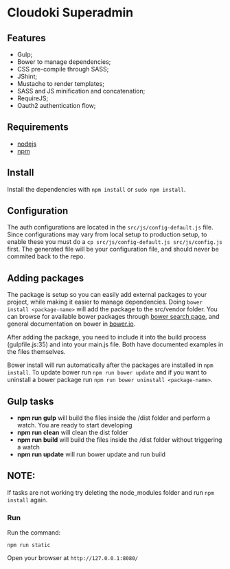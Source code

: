 # Cloudoki Superadmin

## Features
- Gulp;
- Bower to manage dependencies;
- CSS pre-compile through SASS;
- JShint;
- Mustache to render templates;
- SASS and JS minification and concatenation;
- RequireJS;
- Oauth2 authentication flow;

## Requirements
- [nodejs](https://nodejs.org/)
- [npm](https://www.npmjs.com/)

## Install
Install the dependencies with `npm install` or `sudo npm install`.

## Configuration
The auth configurations are located in the `src/js/config-default.js` file. Since configurations may vary from local setup to production setup, to enable these you must do a `cp src/js/config-default.js src/js/config.js` first. The generated file will be your configuration file, and should never be commited back to the repo.

## Adding packages
The package is setup so you can easily add external packages to your project, while making it easier to manage dependencies. Doing
`bower install <package-name>` will add the package to the src/vendor folder. You can browse for available bower packages through [bower search page](http://bower.io/search/), and general documentation on bower in [bower.io](http://bower.io/).

After adding the package, you need to include it into the build process (gulpfile.js:35) and into your main.js file. Both have documented examples in the files themselves.

Bower install will run automatically after the packages are installed in `npm install`.
To update bower run `npm run bower update` and if you want to uninstall a bower package run `npm run bower uninstall <package-name>`.

## Gulp tasks
- **npm run gulp** will build the files inside the /dist folder and perform a watch. You are ready to start developing
- **npm run clean** will clean the dist folder
- **npm run build** will build the files inside the /dist folder without triggering a watch
- **npm run update** will run bower update and run build

## NOTE:
If tasks are not working try deleting the node_modules folder and run `npm install` again.

### Run

Run the command:

`npm run static`

Open your browser at `http://127.0.0.1:8080/`
